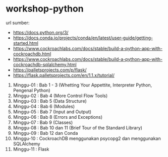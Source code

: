 # workshop-python
url sumber:
* https://docs.python.org/3/
* https://docs.conda.io/projects/conda/en/latest/user-guide/getting-started.html
* https://www.cockroachlabs.com/docs/stable/build-a-python-app-with-cockroachdb.html
* https://www.cockroachlabs.com/docs/stable/build-a-python-app-with-cockroachdb-sqlalchemy.html 
* https://palletsprojects.com/p/flask/
* https://flask.palletsprojects.com/en/1.1.x/tutorial/

1. Minggu-01 : Bab 1 - 3 (Whetting Your Appettite, Interpreter Python, Pengenal Python)
2. Minggu-02 : Bab 4 (More Control Flow Tools)
3. Minggu-03 : Bab 5 (Data Structure)
4. Minggu-04 : Bab 6 (Modules)
5. Minggu-05 : Bab 7 (Input and Output)
6. Minggu-06 : Bab 8 (Errors and Exceptions)
7. Minggu-07 : Bab 9 (Classes)
8. Minggu-08 : Bab 10 dan 11 (Brief Tour of the Standard Library)
9. Minggu-09 : Bab 12 dan Conda
10. Minggu-10 : CockroachDB menggunakan psycopg2 dan menggunakan SQLAlchemy
11. Minggu-11 : Flask